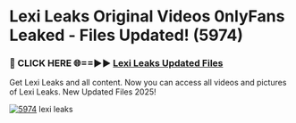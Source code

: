 # Lexi Leaks Original Videos 0nlyFans Leaked - Files Updated! (5974)

<h3>🔴 CLICK HERE 🌐==►► <a href="https://tinyurl.com/brd5kh86" rel="nofollow">Lexi Leaks Updated Files</a></h3>

Get Lexi Leaks and all content. Now you can access all videos and pictures of Lexi Leaks. New Updated Files 2025!

[![5974](https://i.imgur.com/K7sEzmb.gif)](https://tinyurl.com/brd5kh86)
lexi leaks